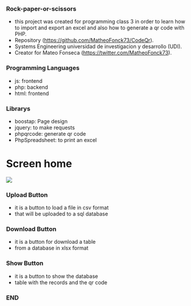 ### Rock-paper-or-scissors

- this project was created for programming class 3 in order to learn how to import and export an excel and also how to generate a qr code with PHP.
- Repository (https://github.com/MatheoFonck73/CodeQr).
- Systems Engineering universidad de investigacion y desarrollo (UDI).
- Creator for Mateo Fonseca (https://twitter.com/MatheoFonck73).

### Programming Languages

- js: frontend
- php: backend
- html: frontend

### Librarys

- boostap: Page design
- jquery: to make requests
- phpqrcode: generate qr code
- PhpSpreadsheet: to print an excel

# Screen home
![](https://imagizer.imageshack.com/img924/3518/IZzOkQ.png)

### Upload Button
- it is a button to load a file in csv format 
- that will be uploaded to a sql database

### Download Button
- it is a button for download a table 
- from a database in xlsx format

### Show Button
- it is a button to show the database 
- table with the records and the qr code

### END